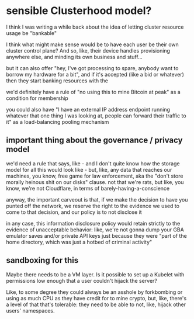 # sensible Clusterhood model?

I think I was writing a while back about the idea of letting cluster resource usage be "bankable"

I think what might make sense would be to have each user be their own cluster control plane? And so, like, their device handles provisioning anywhere else, and minding its own business and stuff...

but it can also offer "hey, I've got processing to spare, anybody want to borrow my hardware for a bit", and if it's accepted (like a bid or whatever) then they start banking resources with the

we'd definitely have a rule of "no using this to mine Bitcoin at peak" as a condition for membership

you could also have "I have an external IP address endpoint running whatever that one thing I was looking at, people can forward their traffic to it" as a load-balancing pooling mechanism

## important thing about the governance / privacy model

we'd need a rule that says, like - and I don't quite know how the storage model for all this would look like - but, like, any data that reaches our machines, you know, free game for law enforcement, aka the "don't store morally heinous shit on our disks" clause. not that we're rats, but like, you know, we're not Cloudflare, in terms of barely-having-a-conscience

anyway, the important carveout is that, if we make the decision to have you punted off the network, we reserve the right to the evidence we used to come to that decision, and our policy is to not disclose it

in any case, this information disclosure policy would retain strictly to the evidence of unacceptable behavior: like, we're not gonna dump your GBA emulator saves and/or private API keys just because they were "part of the home directory, which was just a hotbed of criminal activity"

## sandboxing for this

Maybe there needs to be a VM layer. Is it possible to set up a Kubelet with permissions low enough that a user couldn't hijack the server?

Like, to some degree they could always be an asshole by forkbombing or using as much CPU as they have credit for to mine crypto, but, like, there's a level of that that's tolerable: they need to be able to not, like, hijack other users' namespaces.
